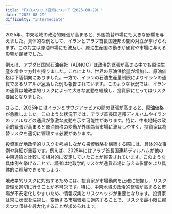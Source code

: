 ```yaml
---
title: "FXのスワップ投資について（2025-08-29）"
date: "2025-08-29"
difficulty: "intermediate"
---
```


2025年、中東地域の政治的緊張が高まると、外国為替市場にも大きな影響を与えました。具体的な例として、イランとアラブ首長国連邦の間の対立が挙げられます。この対立は原油市場にも波及し、原油生産国の動きが通貨や市場に与える影響が顕著でした。

例えば、アブダビ国営石油会社（ADNOC）は政治的緊張が高まる中でも原油生産を増やす方針を採りました。これにより、世界の原油供給量が増加し、原油価格は下落傾向にありました。一方で、イランの石油生産量制限によりイランの通貨であるリアルが急落した例も報告されています。このような状況では、イランの通貨は地政学的リスクによって大きな変動を経験し、投資家にとってはリスク要因となりました。

さらに、2025年にはイランとサウジアラビアの間の緊張が高まると、原油価格が急騰しました。このような状況下では、アラブ首長国連邦ディルハムやイランのリアルなどの通貨が急激な変動を示す可能性があります。特に、中東地域の政治的緊張が高まると原油価格の変動が外国為替市場に波及しやすく、投資家は為替リスクを適切に管理する必要があります。

投資家が地政学的リスクを考慮しながら投資戦略を構築する際には、具体的な事例や詳細が重要です。例えば、2025年にはアラブ首長国連邦ディルハムが他の中東通貨と比較して相対的に安定していたことが報告されています。このような具体例を挙げることで、読者は地政学的リスクが通貨市場に与える影響をより具体的に理解できるでしょう。

地政学的リスクに対処するためには、投資家が市場動向を正確に把握し、リスク管理を適切に行うことが不可欠です。特に、中東地域の政治的緊張が高まると市場が不安定化しやすいため、情報収集とリスクヘッジが重要となります。投資家は常に状況を注視し、変動する市場環境に適応することで、リスクを最小限に抑えつつ収益を最大化することが求められます。
